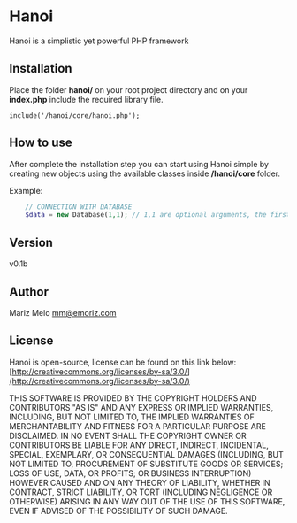 Hanoi
=====

Hanoi is a simplistic yet powerful PHP framework


Installation
------------

Place the folder **hanoi/** on your root project directory and on your **index.php** include the required library file.

    include('/hanoi/core/hanoi.php');


How to use
----------

After complete the installation step you can start using Hanoi simple by creating new objects using the available classes inside **/hanoi/core** folder.

Example:

```php
    // CONNECTION WITH DATABASE
    $data = new Database(1,1); // 1,1 are optional arguments, the first one initiates the embedded debug system, and the second activate PHP default debug system
 ```


Version
-------

v0.1b


Author
------

Mariz Melo
mm@emoriz.com


License
-------

Hanoi is open-source, license can be found on this link below:
[http://creativecommons.org/licenses/by-sa/3.0/](http://creativecommons.org/licenses/by-sa/3.0/)

THIS SOFTWARE IS PROVIDED BY THE COPYRIGHT HOLDERS AND CONTRIBUTORS "AS IS" AND ANY EXPRESS 
OR IMPLIED WARRANTIES, INCLUDING, BUT NOT LIMITED TO, THE IMPLIED WARRANTIES OF 
MERCHANTABILITY AND FITNESS FOR A PARTICULAR PURPOSE ARE DISCLAIMED. IN NO EVENT SHALL THE 
COPYRIGHT OWNER OR CONTRIBUTORS BE LIABLE FOR ANY DIRECT, INDIRECT, INCIDENTAL, SPECIAL, 
EXEMPLARY, OR CONSEQUENTIAL DAMAGES (INCLUDING, BUT NOT LIMITED TO, PROCUREMENT OF SUBSTITUTE 
GOODS OR SERVICES; LOSS OF USE, DATA, OR PROFITS; OR BUSINESS INTERRUPTION) HOWEVER CAUSED 
AND ON ANY THEORY OF LIABILITY, WHETHER IN CONTRACT, STRICT LIABILITY, OR TORT (INCLUDING 
NEGLIGENCE OR OTHERWISE) ARISING IN ANY WAY OUT OF THE USE OF THIS SOFTWARE, EVEN IF ADVISED 
OF THE POSSIBILITY OF SUCH DAMAGE.